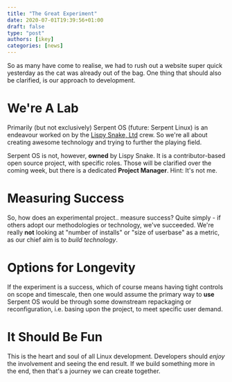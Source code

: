 ```yaml
---
title: "The Great Experiment"
date: 2020-07-01T19:39:56+01:00
draft: false
type: "post"
authors: [ikey]
categories: [news]
---
```


So as many have come to realise, we had to rush out a website super quick yesterday as the cat
was already out of the bag. One thing that should also be clarified, is our approach to development.

<!--more-->

# We're A Lab

Primarily (but not exclusively) Serpent OS (future: Serpent Linux) is an endeavour worked on by the
[Lispy Snake, Ltd](https://lispysnake.com) crew. So we're all about creating awesome technology and
trying to further the playing field.

Serpent OS is not, however, **owned** by Lispy Snake. It is a contributor-based open source project,
with specific roles. Those will be clarified over the coming week, but there is a dedicated **Project Manager**.
Hint: It's not me.

# Measuring Success

So, how does an experimental project.. measure success? Quite simply - if others adopt our methodologies or
technology, we've succeeded. We're really **not** looking at "number of installs" or "size of userbase" as
a metric, as our chief aim is to _build technology_.

# Options for Longevity

If the experiment is a success, which of course means having tight controls on scope and timescale, then
one would assume the primary way to **use** Serpent OS would be through some downstream repackaging or
reconfiguration, i.e. basing upon the project, to meet specific user demand.

# It Should Be Fun

This is the heart and soul of all Linux development. Developers should _enjoy_ the involvement and seeing
the end result. If we build something more in the end, then that's a journey we can create together.
